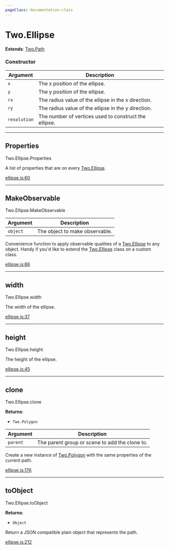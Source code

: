 ```yaml
---
pageClass: documentation-class
---
```


# Two.Ellipse


<div class="extends">

__Extends__: [Two.Path](/documentation/path/)

</div>





<div class="meta">
  <custom-button text="Source" type="source" href="https://github.com/jonobr1/two.js/blob/dev/src/shapes/ellipse.js" />
</div>



### Constructor


| Argument | Description |
| ---- | ----------- |
|  `x`  | The x position of the ellipse. |
|  `y`  | The y position of the ellipse. |
|  `rx`  | The radius value of the ellipse in the x direction. |
|  `ry`  | The radius value of the ellipse in the y direction. |
|  `resolution`  | The number of vertices used to construct the ellipse. |



---

<div class="static member ">

## Properties
<span class="longname">Two.Ellipse.Properties</span>








<div class="properties">

A list of properties that are on every [Two.Ellipse](/documentation/ellipse).

</div>








<div class="meta">

  [ellipse.js:60](https://github.com/jonobr1/two.js/blob/dev/src/shapes/ellipse.js#L60)

</div>






</div>



---

<div class="static function ">

## MakeObservable
<span class="longname">Two.Ellipse.MakeObservable</span>










<div class="params">

| Argument | Description |
| ---- | ----------- |
|  `object`  | The object to make observable. |
</div>




<div class="description">

Convenience function to apply observable qualities of a [Two.Ellipse](/documentation/ellipse) to any object. Handy if you'd like to extend the [Two.Ellipse](/documentation/ellipse) class on a custom class.

</div>



<div class="meta">

  [ellipse.js:66](https://github.com/jonobr1/two.js/blob/dev/src/shapes/ellipse.js#L66)

</div>






</div>



---

<div class="instance member ">

## width
<span class="longname">Two.Ellipse.width</span>








<div class="properties">

The width of the ellipse.

</div>








<div class="meta">

  [ellipse.js:37](https://github.com/jonobr1/two.js/blob/dev/src/shapes/ellipse.js#L37)

</div>






</div>



---

<div class="instance member ">

## height
<span class="longname">Two.Ellipse.height</span>








<div class="properties">

The height of the ellipse.

</div>








<div class="meta">

  [ellipse.js:45](https://github.com/jonobr1/two.js/blob/dev/src/shapes/ellipse.js#L45)

</div>






</div>



---

<div class="instance function ">

## clone
<span class="longname">Two.Ellipse.clone</span>




<div class="returns">

__Returns__:



+ `Two.Polygon`




</div>







<div class="params">

| Argument | Description |
| ---- | ----------- |
|  `parent`  | The parent group or scene to add the clone to. |
</div>




<div class="description">

Create a new instance of [Two.Polygon](/documentation/polygon) with the same properties of the current path.

</div>



<div class="meta">

  [ellipse.js:176](https://github.com/jonobr1/two.js/blob/dev/src/shapes/ellipse.js#L176)

</div>






</div>



---

<div class="instance function ">

## toObject
<span class="longname">Two.Ellipse.toObject</span>




<div class="returns">

__Returns__:



+ `Object`




</div>










<div class="description">

Return a JSON compatible plain object that represents the path.

</div>



<div class="meta">

  [ellipse.js:212](https://github.com/jonobr1/two.js/blob/dev/src/shapes/ellipse.js#L212)

</div>






</div>


